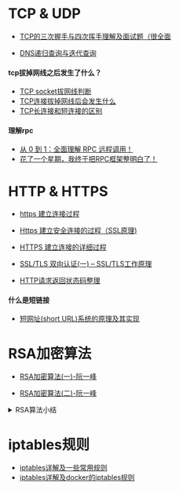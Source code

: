 # TCP & UDP

- [TCP的三次握手与四次挥手理解及面试题（很全面](https://blog.csdn.net/qq_38950316/article/details/81087809)

- [DNS递归查询与迭代查询](https://www.cnblogs.com/qingdaofu/p/7399670.html)

#### tcp拔掉网线之后发生了什么？     
- [TCP socket拔网线判断](https://www.cnblogs.com/mayingkun/p/8076045.html)
- [TCP连接拔掉网线后会发生什么](https://blog.csdn.net/larry_zeng1/article/details/78437050?utm_source=blogxgwz9)
- [TCP长连接和短连接的区别](https://blog.csdn.net/yanglianzhuang/article/details/87966866)

#### 理解rpc
- [从 0 到 1：全面理解 RPC 远程调用！](https://baijiahao.baidu.com/s?id=1637758852641939872&wfr=spider&for=pc)
- [花了一个星期，我终于把RPC框架整明白了！](https://developer.51cto.com/art/201906/597963.htm)

# HTTP & HTTPS
- [https 建立连接过程](https://www.cnblogs.com/felixzh/p/8316710.html)

- [Https 建立安全连接的过程（SSL原理)](https://blog.csdn.net/xiaopang_yan/article/details/78709574)

- [HTTPS 建立连接的详细过程](https://www.cnblogs.com/liyuhui-Z/p/7844880.html)

- [SSL/TLS 双向认证(一) – SSL/TLS工作原理](https://blog.csdn.net/ustccw/article/details/76691248)

- [HTTP请求返回状态码整理](https://blog.csdn.net/hualf/article/details/78989618)

#### 什么是短链接
- [短网址(short URL)系统的原理及其实现](https://segmentfault.com/a/1190000012088345?utm_source=tag-newest)

# RSA加密算法
- [RSA加密算法(一)-阮一峰](http://www.ruanyifeng.com/blog/2013/06/rsa_algorithm_part_one.html)

- [RSA加密算法(二)-阮一峰](http://www.ruanyifeng.com/blog/2013/07/rsa_algorithm_part_two.html)

<details>
    <summary>RSA算法小结</summary>

公私钥选择:
```shell
1). 选取质数p, q, 得到 n = p * q
2). 欧拉函数 &(n) = (p - 1)(q - 1)
3). 选e, 1 < e < &(n), 且e, &(n)互质
4). 选d, ed % &(n) = 1

得到:
公钥-(n, e)
私钥-(n, d)
``` 

加密过程:
```shell
加密: x' = x^e % n
解密: x = x'^d % n
```
</details>


# iptables规则
- [iptables详解及一些常用规则](https://www.jianshu.com/p/ee4ee15d3658)           
- [iptables详解及docker的iptables规则](https://blog.csdn.net/m0_49946916/article/details/109277325)
